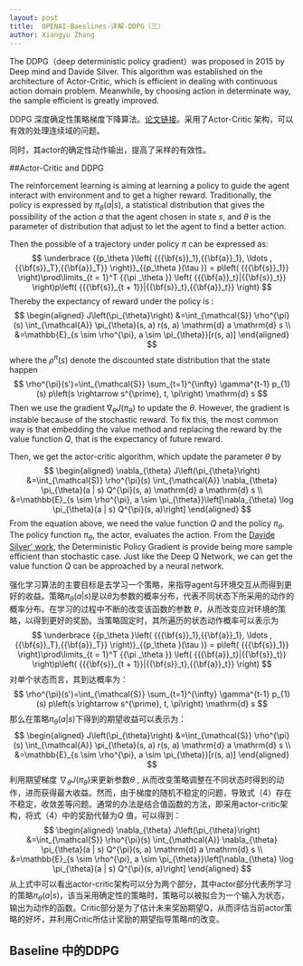 ```yaml
---
layout: post
title:  OPENAI-Baeslines-详解-DDPG（三）
author: Xiangyu Zhang
---
```


The DDPG（deep deterministic policy gradient）was proposed in 2015 by Deep mind and Davide Silver. This algorithm was established on the architecture of Actor-Critic, which is efficient in dealing with continuous action domain problem. Meanwhile, by choosing action in determinate way, the sample  efficient is greatly improved.

DDPG 深度确定性策略梯度下降算法。[论文链接](https://arxiv.org/abs/1509.02971)。采用了Actor-Critic 架构，可以有效的处理连续域的问题。

同时，其actor的确定性动作输出，提高了采样的有效性。

##Actor-Critic and DDPG

The reinforcement learning is aiming at learning a policy to guide the agent interact with environment and to get a higher reward.   Traditionally, the policy is expressed by $\pi_{\theta}(a|s)$,  a statistical distribution that gives the possibility of the action $a$ that the agent chosen in state $s$, and $\theta$ is the parameter of  distribution that adjust to let the agent to find a better action.

Then the possible of a trajectory under policy $\pi$ can be expressed as: 
$$
\underbrace {{p_\theta }\left( {{{\bf{s}}_1},{{\bf{a}}_1}, \ldots ,{{\bf{s}}_T},{{\bf{a}}_T}} \right)}_{{p_\theta }(\tau )} = p\left( {{{\bf{s}}_1}} \right)\prod\limits_{t = 1}^T {{\pi _\theta }} \left( {{{\bf{a}}_t}|{{\bf{s}}_t}} \right)p\left( {{{\bf{s}}_{t + 1}}|{{\bf{s}}_t},{{\bf{a}}_t}} \right)
$$
Thereby the expectancy of reward under the policy is :
$$
\begin{aligned} J\left(\pi_{\theta}\right) &=\int_{\mathcal{S}} \rho^{\pi}(s) \int_{\mathcal{A}} \pi_{\theta}(s, a) r(s, a) \mathrm{d} a \mathrm{d} s \\ &=\mathbb{E}_{s \sim \rho^{\pi}, a \sim \pi_{\theta}}[r(s, a)] \end{aligned}
$$
where the $\rho^{\pi}(s)$ denote the discounted state distribution that the state happen 
$$
\rho^{\pi}(s')=\int_{\mathcal{S}} \sum_{t=1}^{\infty} \gamma^{t-1} p_{1}(s) p\left(s \rightarrow s^{\prime}, t, \pi\right) \mathrm{d} s
$$
Then we use the gradient $\nabla_{\theta} J\left(\pi_{\theta}\right)$ to update the $\theta$.  However, the gradient is instable because of the stochastic reward. To fix this, the most common way is that embedding the value method and replacing the reward by the value function $Q$, that is the expectancy of future reward.

Then, we get the actor-critic algorithm, which update the parameter $\theta$ by 
$$
\begin{aligned} \nabla_{\theta} J\left(\pi_{\theta}\right) &=\int_{\mathcal{S}} \rho^{\pi}(s) \int_{\mathcal{A}} \nabla_{\theta} \pi_{\theta}(a | s) Q^{\pi}(s, a) \mathrm{d} a \mathrm{d} s \\ &=\mathbb{E}_{s \sim \rho^{\pi}, a \sim \pi_{\theta}}\left[\nabla_{\theta} \log \pi_{\theta}(a | s) Q^{\pi}(s, a)\right] \end{aligned}
$$
From the equation above, we need the value function $Q$ and the policy $\pi_{\theta}$. The policy function $\pi_{\theta}$, the actor, evaluates the action. From the [Davide Silver' work](http://proceedings.mlr.press/v32/silver14.pdf),  the  Deterministic Policy Gradient is provide being more sample efficient than stochastic case. Just like the Deep Q Network,  we can get the value function $Q$ can be approached by a neural network. 

强化学习算法的主要目标是去学习一个策略，来指导agent与环境交互从而得到更好的收益。策略$\pi_{\theta}(a|s)$是以$\theta$为参数的概率分布，代表不同状态下所采用的动作的概率分布。在学习的过程中不断的改变该函数的参数 $\theta$，从而改变应对环境的策略，以得到更好的奖励。当策略固定时，其所遍历的状态动作概率可以表示为
$$
\underbrace {{p_\theta }\left( {{{\bf{s}}_1},{{\bf{a}}_1}, \ldots ,{{\bf{s}}_T},{{\bf{a}}_T}} \right)}_{{p_\theta }(\tau )} = p\left( {{{\bf{s}}_1}} \right)\prod\limits_{t = 1}^T {{\pi _\theta }} \left( {{{\bf{a}}_t}|{{\bf{s}}_t}} \right)p\left( {{{\bf{s}}_{t + 1}}|{{\bf{s}}_t},{{\bf{a}}_t}} \right)
$$
对单个状态而言，其到达概率为：
$$
\rho^{\pi}(s')=\int_{\mathcal{S}} \sum_{t=1}^{\infty} \gamma^{t-1} p_{1}(s) p\left(s \rightarrow s^{\prime}, t, \pi\right) \mathrm{d} s
$$
那么在策略$\pi_{\theta}(a|s)$下得到的期望收益可以表示为：
$$
\begin{aligned} J\left(\pi_{\theta}\right) &=\int_{\mathcal{S}} \rho^{\pi}(s) \int_{\mathcal{A}} \pi_{\theta}(s, a) r(s, a) \mathrm{d} a \mathrm{d} s \\ &=\mathbb{E}_{s \sim \rho^{\pi}, a \sim \pi_{\theta}}[r(s, a)] \end{aligned}
$$
利用期望梯度 $\nabla_{\theta} J\left(\pi_{\theta}\right)$来更新参数$\theta$ , 从而改变策略调整在不同状态时得到的动作，进而获得最大收益。然而，由于梯度的随机不稳定的问题，导致式（4）存在不稳定，收敛差等问题。通常的办法是结合值函数的方法，即采用actor-critic架构，将式（4）中的奖励代替为$Q$ 值，可以得到：
$$
\begin{aligned} \nabla_{\theta} J\left(\pi_{\theta}\right) &=\int_{\mathcal{S}} \rho^{\pi}(s) \int_{\mathcal{A}} \nabla_{\theta} \pi_{\theta}(a | s) Q^{\pi}(s, a) \mathrm{d} a \mathrm{d} s \\ &=\mathbb{E}_{s \sim \rho^{\pi}, a \sim \pi_{\theta}}\left[\nabla_{\theta} \log \pi_{\theta}(a | s) Q^{\pi}(s, a)\right] \end{aligned}
$$
从上式中可以看出actor-critic架构可以分为两个部分，其中actor部分代表所学习的策略$\pi_{\theta}(a|s)$，该当采用确定性的策略时，策略可以被拟合为一个输入为状态，输出为动作的函数。Critic部分是为了估计未来奖励期望Q，从而评估当前actor策略的好坏，并利用Critic所估计奖励的期望指导策略$\pi$的改变。

 



















## Baseline 中的DDPG

 